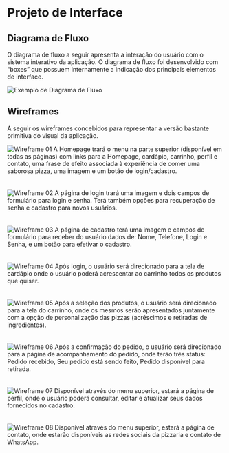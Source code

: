 
# Projeto de Interface

<p align="justify">

## Diagrama de Fluxo

O diagrama de fluxo a seguir apresenta a interação do usuário com o sistema interativo da aplicação. O diagrama de fluxo foi desenvolvido com “boxes” que possuem internamente a indicação dos principais elementos de interface.

![Exemplo de Diagrama de Fluxo](img/Diagramadefluxo.png)


## Wireframes

A seguir os wireframes concebidos para representar a versão bastante primitiva do visual da aplicação.

![Wireframe 01](img/WF1Homepage.png)
A Homepage trará o menu na parte superior (disponível em todas as páginas) com links para a Homepage, cardápio, carrinho, perfil e contato, uma frase de efeito associada à experiência de comer uma saborosa pizza, uma imagem e um botão de login/cadastro.
<br>
<br>    
![Wireframe 02](img/WF2Login.png)
A página de login trará uma imagem e dois campos de formulário para login e senha. Terá também opções para recuperação de senha e cadastro para novos usuários.
<br>
<br>       
![Wireframe 03](img/WF3Cadastro.png)
A página de cadastro terá uma imagem e campos de formulário para receber do usuário dados de: Nome, Telefone, Login e Senha, e um botão para efetivar o cadastro.
<br>
<br>       
![Wireframe 04](img/WF4Cardapio.png)
Após login, o usuário será direcionado para a tela de cardápio onde o usuário poderá acrescentar ao carrinho todos os produtos que quiser.
<br>
<br>    
![Wireframe 05](img/WF5Carrinho.png)
Após a seleção dos produtos, o usuário será direcionado para a tela do carrinho, onde os mesmos serão apresentados juntamente com a opção de personalização das pizzas (acréscimos e retiradas de ingredientes).
<br>
<br>    
![Wireframe 06](img/WF6Pedido.png)
Após a confirmação do pedido, o usuário será direcionado para a página de acompanhamento do pedido, onde terão três status: Pedido recebido, Seu pedido está sendo feito, Pedido disponível para retirada.
<br>
<br>    
![Wireframe 07](img/WF7Perfil.png)
Disponível através do menu superior, estará a página de perfil, onde o usuário poderá consultar, editar e atualizar seus dados fornecidos no cadastro.
<br>
<br>    
![Wireframe 08](img/WF8Contato.png)
Disponível através do menu superior, estará a página de contato, onde estarão disponíveis as redes sociais da pizzaria e contato de WhatsApp.
 
 </p>
